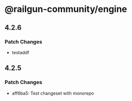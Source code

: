 # @railgun-community/engine

## 4.2.6

### Patch Changes

- testaddf

## 4.2.5

### Patch Changes

- aff6ba5: Test changeset with monorepo
